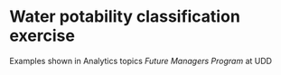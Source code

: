 # Water potability classification exercise

Examples shown in Analytics topics _Future Managers Program_ at UDD
